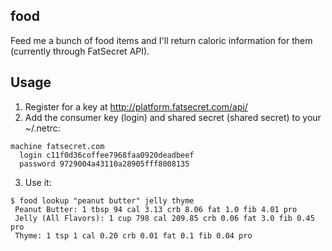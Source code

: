 ## food
Feed me a bunch of food items and I'll return caloric information for them (currently through FatSecret API).

## Usage
1. Register for a key at http://platform.fatsecret.com/api/
2. Add the consumer key (login) and shared secret (shared secret) to your ~/.netrc:

```shell
machine fatsecret.com
  login c11f0d36coffee7968faa0920deadbeef
  password 9729004a43110a28905fff8008135
```

3. Use it:

```shell
$ food lookup "peanut butter" jelly thyme
 Peanut Butter: 1 tbsp 94 cal 3.13 crb 8.06 fat 1.0 fib 4.01 pro
 Jelly (All Flavors): 1 cup 798 cal 209.85 crb 0.06 fat 3.0 fib 0.45 pro
 Thyme: 1 tsp 1 cal 0.20 crb 0.01 fat 0.1 fib 0.04 pro
```
